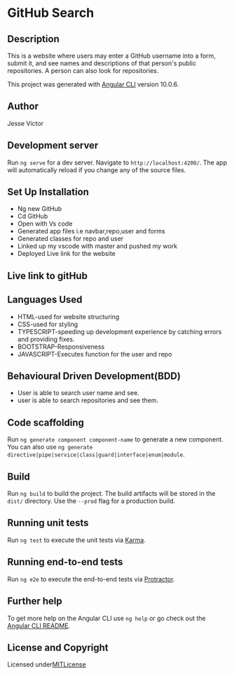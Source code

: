 # GitHub Search

 ##  Description

 This is a website where users may enter a GitHub username into a form, submit it, and see names and descriptions of that person's public repositories. A person can also look for repositories.


This project was generated with [Angular CLI](https://github.com/angular/angular-cli) version 10.0.6.

##  Author

 Jesse Victor
 

##  Development server

Run `ng serve` for a dev server. Navigate to `http://localhost:4200/`. The app will automatically reload if you change any of the source files.

 ## Set Up Installation

* Ng new GitHub
* Cd GitHub 
* Open with Vs code
* Generated app files i.e navbar,repo,user and forms
* Generated classes for repo and user
* Linked up my vscode with master and pushed my work
* Deployed Live link for the website

## Live link to gitHub



## Languages Used

* HTML-used for website structuring
* CSS-used for styling
* TYPESCRIPT-speeding up development experience by catching errors and providing fixes.
* BOOTSTRAP-Responsiveness
* JAVASCRIPT-Executes function for the user and repo

## Behavioural Driven Development(BDD)

* User is able to search user name and see.
* user is able to search repositories and see them.



## Code scaffolding

Run `ng generate component component-name` to generate a new component. You can also use `ng generate directive|pipe|service|class|guard|interface|enum|module`.

## Build

Run `ng build` to build the project. The build artifacts will be stored in the `dist/` directory. Use the `--prod` flag for a production build.

## Running unit tests

Run `ng test` to execute the unit tests via [Karma](https://karma-runner.github.io).

## Running end-to-end tests

Run `ng e2e` to execute the end-to-end tests via [Protractor](http://www.protractortest.org/).

## Further help

To get more help on the Angular CLI use `ng help` or go check out the [Angular CLI README](https://github.com/angular/angular-cli/blob/master/README.md).



## License and Copyright 

Licensed under[MITLicense](LICENSE)

